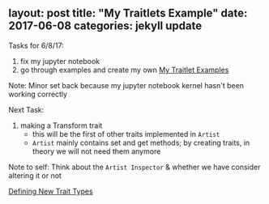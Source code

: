 layout: post
title: "My Traitlets Example"
date: 2017-06-08
categories: jekyll update
---

Tasks for 6/8/17:
1. fix my jupyter notebook
2. go through examples and create my own [My Traitlet Examples][myex]

Note: Minor set back because my jupyter notebook kernel hasn't been working correctly

Next Task:
1. making a Transform trait
    * this will be the first of other traits implemented in `Artist`
    * `Artist` mainly contains set and get methods; by creating traits, in theory we will
    not need them anymore

Note to self: Think about the `Artist Inspector` & whether we have consider altering it or not

[Defining New Trait Types][dntt]

[dntt]:  https://traitlets.readthedocs.io/en/stable/defining_traits.html
[myex]: https://github.com/katierose1029/gsoc_work/blob/master/traitlet_testing/my-traitlet-example.ipynb
